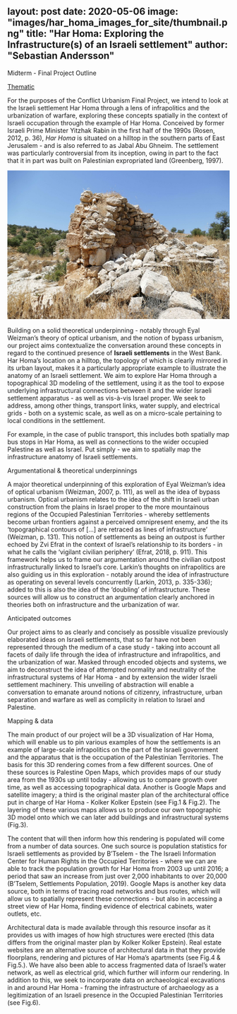 layout: post
date:   2020-05-06
image: "images/har_homa_images_for_site/thumbnail.png"
title:  "Har Homa: Exploring the Infrastructure(s) of an Israeli settlement"
author: "Sebastian Andersson"
---
Midterm - Final Project Outline

[Thematic](https://github.com/CenterForSpatialResearch/conflict_urbanism_sp2020)

For the purposes of the Conflict Urbanism Final Project, we intend to look at the Israeli settlement Har Homa through a lens of infrapolitics and the urbanization of warfare, exploring these concepts spatially in the context of Israeli occupation through the example of Har Homa. Conceived by former Israeli Prime Minister Yitzhak Rabin in the first half of the 1990s (Rosen, 2012, p. 36), *Har Homa* is situated on a hilltop in the southern parts of East Jerusalem - and is also referred to as Jabal Abu Ghneim. The settlement was particularly controversial from its inception, owing in part to the fact that it in part was built on Palestinian expropriated land (Greenberg, 1997).

![Jabal Abu Ghneim](images/har_homa_images_for_site/har_homa_2.jpg)

Building on a solid theoretical underpinning - notably through Eyal Weizman’s theory of optical urbanism, and the notion of bypass urbanism, our project aims contextualize the conversation around these concepts in regard to the continued presence of **Israeli settlements** in the West Bank. Har Homa’s location on a hilltop, the topology of which is clearly mirrored in its urban layout, makes it a particularly appropriate example to illustrate the anatomy of an Israeli settlement. We aim to explore Har Homa through a topographical 3D modeling of the settlement, using it as the tool to expose underlying infrastructural connections between it and the wider Israeli settlement apparatus - as well as vis-à-vis Israel proper. We seek to address, among other things, transport links, water supply, and electrical grids - both on a systemic scale, as well as on a micro-scale pertaining to local conditions in the settlement.

For example, in the case of public transport, this includes both spatially map bus stops in Har Homa, as well as connections to the wider occupied Palestine as well as Israel. Put simply - we aim to spatially map the infrastructure anatomy of Israeli settlements.

Argumentational & theoretical underpinnings

A major theoretical underpinning of this exploration of Eyal Weizman’s idea of optical urbanism (Weizman, 2007, p. 111), as well as the idea of bypass urbanism. Optical urbanism relates to the idea of the shift in Israeli urban construction from the plains in Israel proper to the more mountainous regions of the Occupied Palestinian Territories - whereby settlements become urban frontiers against a perceived omnipresent enemy, and the its ‘topographical contours of [...] are retraced as lines of infrastructure’ (Weizman, p. 131). This notion of settlements as being an outpost is further echoed by Zvi Efrat in the context of Israel’s relationship to its borders - in what he calls the ‘vigilant civilian periphery’ (Efrat, 2018, p. 911). This framework helps us to frame our argumentation around the civilian outpost infrastructurally linked to Israel’s core. Larkin’s thoughts on infrapolitics are also guiding us in this exploration - notably around the idea of infrastructure as operating on several levels concurrently (Larkin, 2013, p. 335-336); added to this is also the idea of the ‘doubling’ of infrastructure. These sources will allow us to construct an argumentation clearly anchored in theories both on infrastructure and the urbanization of war.

Anticipated outcomes

Our project aims to as clearly and concisely as possible visualize previously elaborated ideas on Israeli settlements, that so far have not been represented through the medium of a case study - taking into account all facets of daily life through the idea of infrastructure and infrapolitics, and the urbanization of war. Masked through encoded objects and systems, we aim to deconstruct the idea of attempted normality and neutrality of the infrastructural systems of Har Homa - and by extension the wider Israeli settlement machinery. This unveiling of abstraction will enable a conversation to emanate around notions of citizenry, infrastructure, urban separation and warfare as well as complicity in relation to Israel and Palestine.

Mapping & data

The main product of our project will be a 3D visualization of Har Homa, which will enable us to pin various examples of how the settlements is an example of large-scale infrapolitics on the part of the Israeli government and the apparatus that is the occupation of the Palestinian Territories. The basis for this 3D rendering comes from a few different sources. One of these sources is Palestine Open Maps, which provides maps of our study area from the 1930s up until today - allowing us to compare growth over time, as well as accessing topographical data. Another is Google Maps and satellite imagery; a third is the original master plan of the architectural office put in charge of Har Homa - Kolker Kolker Epstein (see Fig.1 & Fig.2). The layering of these various maps allows us to produce our own topographic 3D model onto which we can later add buildings and infrastructural systems (Fig.3).

The content that will then inform how this rendering is populated will come from a number of data sources. One such source is population statistics for Israeli settlements as provided by B’Tselem - the The Israeli Information Center for Human Rights in the Occupied Territories - where we can are able to track the population growth for Har Homa from 2003 up until 2016; a period that saw an increase from just over 2,000 inhabitants to over 20,000 (B’Tselem, Settlements Population, 2019). Google Maps is another key data source, both in terms of tracing road networks and bus routes, which will allow us to spatially represent these connections - but also in accessing a street view of Har Homa, finding evidence of electrical cabinets, water outlets, etc.

Architectural data is made available through this resource insofar as it provides us with images of how high structures were erected (this data differs from the original master plan by Kolker Kolker Epstein). Real estate websites are an alternative source of architectural data in that they provide floorplans, rendering and pictures of Har Homa’s apartments (see Fig.4 & Fig.5.). We have also been able to access fragmented data of Israel’s water network, as well as electrical grid, which further will inform our rendering. In addition to this, we seek to incorporate data on archaeological excavations in and around Har Homa - framing the infrastructure of archaeology as a legitimization of an Israeli presence in the Occupied Palestinian Territories (see Fig.6).
